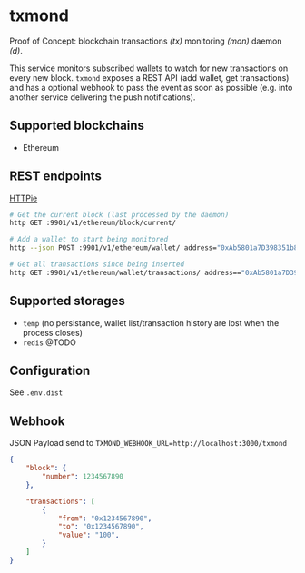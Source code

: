 # txmond

Proof of Concept: blockchain transactions _(tx)_ monitoring _(mon)_ daemon _(d)_.

This service monitors subscribed wallets to watch for new transactions on every new block. `txmond` exposes a REST API (add wallet, get transactions) and has a optional webhook to pass the event as soon as possible (e.g. into another service delivering the push notifications).

## Supported blockchains

* Ethereum

## REST endpoints

[HTTPie](https://httpie.io/cli)

```bash
# Get the current block (last processed by the daemon)
http GET :9901/v1/ethereum/block/current/

# Add a wallet to start being monitored
http --json POST :9901/v1/ethereum/wallet/ address="0xAb5801a7D398351b8bE11C439e05C5B3259aeC9B"

# Get all transactions since being inserted
http GET :9901/v1/ethereum/wallet/transactions/ address=="0xAb5801a7D398351b8bE11C439e05C5B3259aeC9B"
```

## Supported storages

* `temp` (no persistance, wallet list/transaction history are lost when the process closes)
* `redis` @TODO

## Configuration

See `.env.dist`

## Webhook

JSON Payload send to `TXMOND_WEBHOOK_URL=http://localhost:3000/txmond`

```json
{
    "block": {
        "number": 1234567890
    },

    "transactions": [
        {
            "from": "0x1234567890",
            "to": "0x1234567890",
            "value": "100",
        }
    ]
}
```
